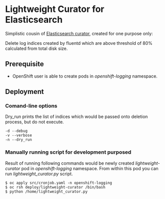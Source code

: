 # Lightweight Curator for Elasticsearch

Simplistic cousin of [Elasticsearch curator](https://github.com/elastic/curator), created for one purpose only:

Delete log indices created by fluentd which are above threshold of 80% calculated from total disk size.

## Prerequisite

- OpenShift user is able to create pods in *openshift-logging* namespace.

## Deployment

### Comand-line options

Dry_run prints the list of indices which would be passed onto deletion process, but do not execute.

    -d --debug
    -v --verbose
    -n --dry_run

### Manually running script for development purposed

Result of running following commands would be newly created *lightweight-curator* pod in *openshift-logging* namespace. From within this pod you can run *lightweight_curator.py* script.

    $ oc apply src/cronjob.yaml -n openshift-logging
    $ oc rsh deploy/lightweight-curator /bin/bash
    $ python /home/lightweight_curator.py
